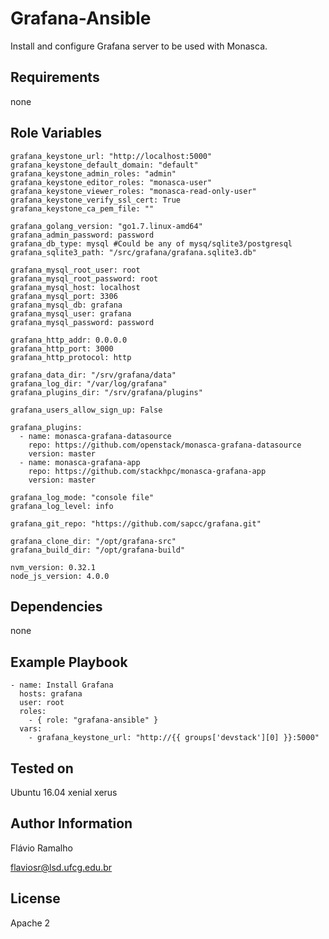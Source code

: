Grafana-Ansible
===============

Install and configure Grafana server to be used with Monasca.

Requirements
------------

none

Role Variables
--------------

    grafana_keystone_url: "http://localhost:5000"
    grafana_keystone_default_domain: "default"
    grafana_keystone_admin_roles: "admin"
    grafana_keystone_editor_roles: "monasca-user"
    grafana_keystone_viewer_roles: "monasca-read-only-user"
    grafana_keystone_verify_ssl_cert: True
    grafana_keystone_ca_pem_file: ""
    
    grafana_golang_version: "go1.7.linux-amd64"
    grafana_admin_password: password
    grafana_db_type: mysql #Could be any of mysq/sqlite3/postgresql
    grafana_sqlite3_path: "/src/grafana/grafana.sqlite3.db"
    
    grafana_mysql_root_user: root
    grafana_mysql_root_password: root
    grafana_mysql_host: localhost
    grafana_mysql_port: 3306
    grafana_mysql_db: grafana
    grafana_mysql_user: grafana
    grafana_mysql_password: password
    
    grafana_http_addr: 0.0.0.0
    grafana_http_port: 3000
    grafana_http_protocol: http
    
    grafana_data_dir: "/srv/grafana/data"
    grafana_log_dir: "/var/log/grafana"
    grafana_plugins_dir: "/srv/grafana/plugins"
    
    grafana_users_allow_sign_up: False
    
    grafana_plugins:
      - name: monasca-grafana-datasource
        repo: https://github.com/openstack/monasca-grafana-datasource
        version: master
      - name: monasca-grafana-app
        repo: https://github.com/stackhpc/monasca-grafana-app
        version: master
    
    grafana_log_mode: "console file"
    grafana_log_level: info
    
    grafana_git_repo: "https://github.com/sapcc/grafana.git"
    
    grafana_clone_dir: "/opt/grafana-src"
    grafana_build_dir: "/opt/grafana-build"
    
    nvm_version: 0.32.1
    node_js_version: 4.0.0

Dependencies
------------

none

Example Playbook
----------------

    - name: Install Grafana
      hosts: grafana
      user: root
      roles:
        - { role: "grafana-ansible" }
      vars:
        - grafana_keystone_url: "http://{{ groups['devstack'][0] }}:5000"

Tested on
---------

Ubuntu 16.04 xenial xerus

Author Information
------------------
Flávio Ramalho

flaviosr@lsd.ufcg.edu.br

License
-------
Apache 2
